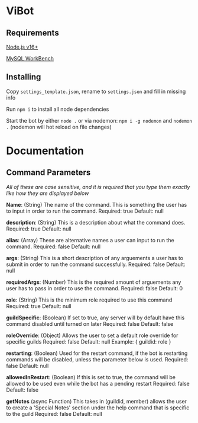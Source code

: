 # ViBot

## Requirements
[Node.js v16+](https://nodejs.org/en/)

[MySQL WorkBench](https://www.mysql.com/products/workbench/)

## Installing
Copy `settings_template.json`, rename to `settings.json` and fill in missing info

Run `npm i` to install all node dependencies

Start the bot by either `node .` or via nodemon: `npm i -g nodemon` and `nodemon .` (nodemon will hot reload on file changes)

# Documentation
## Command Parameters
*All of these are case sensitive, and it is required that you type them exactly like how they are displayed below*

**Name**: (String) The name of the command. This is something the user has to input in order to run the command.
Required: true
Default: null

**description**: (String) This is a description about what the command does.
Required: true
Default: null

**alias**: (Array) These are alternative names a user can input to run the command.
Required: false
Default: null

**args**: (String) This is a short description of any arguements a user has to submit in order to run the command successfully.
Required: false
Default: null

**requiredArgs**: (Number) This is the required amount of arguements any user has to pass in order to use the command.
Required: false
Default: 0

**role**: (String) This is the minimum role required to use this command
Required: true
Default: null

**guildSpecific**: (Boolean) If set to true, any server will by default have this command disabled until turned on later
Required: false
Default: false

**roleOverride**: (Object) Allows the user to set a default role override for specific guilds
Required: false
Default: null
Example: { guildid: role }

**restarting**: (Boolean) Used for the restart command, if the bot is restarting commands will be disabled, unless the parameter below is used.
Required: false
Default: null

**allowedInRestart**: (Boolean) If this is set to true, the command will be allowed to be used even while the bot has a pending restart
Required: false
Default: false

**getNotes** (async Function) This takes in (guildid, member) allows the user to create a 'Special Notes' section under the help command that is specific to the guild
Required: false
Default: null
